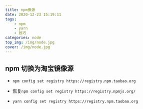 ```yaml
---
title: npm换源
date: 2020-12-23 15:19:11
tags:
	- npm
	- yarn
	- 技巧
categories: node
top_img: /img/node.jpg
cover: /img/node.jpg
---
```


## npm 切换为淘宝镜像源

- `npm config set registry https://registry.npm.taobao.org`

- 恢复`npm config set registry https://registry.npmjs.org/ `
- `yarn config set registry https://registry.npm.taobao.org`